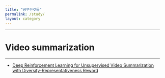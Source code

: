 ```yaml
---
title: "공부한것들"
permalink: /study/
layout: category
---
```




-----------------
# Video summarization
-----------------
 - [Deep Reinforcement Learning for Unsupervised Video Summarization with
Diversity-Representativeness Reward](https://lhju4e.github.io/study/paper1)

